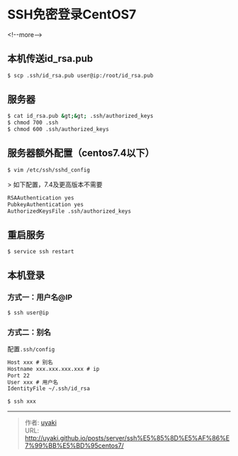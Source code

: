 # SSH免密登录CentOS7


&lt;!--more--&gt;


## 本机传送id_rsa.pub

```bash
$ scp .ssh/id_rsa.pub user@ip:/root/id_rsa.pub
```

## 服务器

```bash
$ cat id_rsa.pub &gt;&gt; .ssh/authorized_keys
$ chmod 700 .ssh
$ chmod 600 .ssh/authorized_keys

```

## 服务器额外配置（centos7.4以下）

```bash
$ vim /etc/ssh/sshd_config
```

&gt; 如下配置，7.4及更高版本不需要

```markdown
RSAAuthentication yes
PubkeyAuthentication yes
AuthorizedKeysFile .ssh/authorized_keys
```

## 重启服务

```bash
$ service ssh restart
```

## 本机登录

### 方式一：用户名@IP

```bash
$ ssh user@ip
```

### 方式二：别名

配置`.ssh/config`

```markdown
Host xxx # 别名
Hostname xxx.xxx.xxx.xxx # ip
Port 22
User xxx # 用户名
IdentityFile ~/.ssh/id_rsa
```

```bash
$ ssh xxx
```



---

> 作者: [uyaki](https://www.github.com/uyaki)  
> URL: http://uyaki.github.io/posts/server/ssh%E5%85%8D%E5%AF%86%E7%99%BB%E5%BD%95centos7/  

